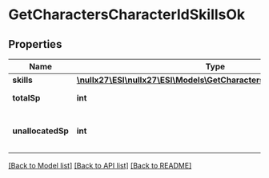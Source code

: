 # GetCharactersCharacterIdSkillsOk

## Properties
Name | Type | Description | Notes
------------ | ------------- | ------------- | -------------
**skills** | [**\nullx27\ESI\nullx27\ESI\Models\GetCharactersCharacterIdSkillsSkill[]**](GetCharactersCharacterIdSkillsSkill.md) | skills array | 
**totalSp** | **int** | total_sp integer | 
**unallocatedSp** | **int** | Skill points available to be assigned | [optional] 

[[Back to Model list]](../README.md#documentation-for-models) [[Back to API list]](../README.md#documentation-for-api-endpoints) [[Back to README]](../README.md)


